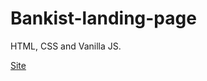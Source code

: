 # Bankist-landing-page

HTML, CSS and Vanilla JS.

<a href="https://bankist-landing-page.netlify.app" target="_blank">Site</a>

